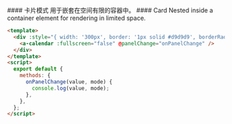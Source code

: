 <cn>
#### 卡片模式
用于嵌套在空间有限的容器中。
</cn>

<us>
#### Card
Nested inside a container element for rendering in limited space.
</us>

```html
<template>
  <div :style="{ width: '300px', border: '1px solid #d9d9d9', borderRadius: '4px' }">
    <a-calendar :fullscreen="false" @panelChange="onPanelChange" />
  </div>
</template>
<script>
  export default {
    methods: {
      onPanelChange(value, mode) {
        console.log(value, mode);
      },
    },
  };
</script>
```
